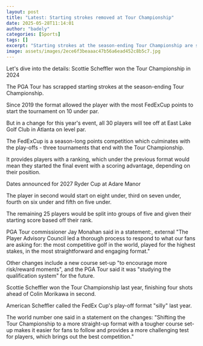 ```yaml
---
layout: post
title: "Latest: Starting strokes removed at Tour Championship"
date: 2025-05-28T11:14:01
author: "badely"
categories: [Sports]
tags: []
excerpt: "Starting strokes at the season-ending Tour Championship are scrapped by the PGA Tour."
image: assets/images/2ece6f3beaaac47b56a6ead452c8b5c7.jpg
---
```


Let's dive into the details: Scottie Scheffler won the Tour Championship in 2024

The PGA Tour has scrapped starting strokes at the season-ending Tour Championship.

Since 2019 the format allowed the player with the most FedExCup points to start the tournament on 10 under par.

But in a change for this year's event, all 30 players will tee off at East Lake Golf Club in Atlanta on level par.

The FedExCup is a season-long points competition which culminates with the play-offs - three tournaments that end with the Tour Championship.

It provides players with a ranking, which under the previous format would mean they started the final event with a scoring advantage, depending on their position.

Dates announced for 2027 Ryder Cup at Adare Manor

The player in second would start on eight under, third on seven under, fourth on six under and fifth on five under.

The remaining 25 players would be split into groups of five and given their starting score based off their rank.

PGA Tour commissioner Jay Monahan said in a statement:, external "The Player Advisory Council led a thorough process to respond to what our fans are asking for: the most competitive golf in the world, played for the highest stakes, in the most straightforward and engaging format."

Other changes include a new course set-up "to encourage more risk/reward moments", and the PGA Tour said it was "studying the qualification system" for the future.

Scottie Scheffler won the Tour Championship last year, finishing four shots ahead of Colin Morikawa in second.

American Scheffler called the FedEx Cup's play-off format "silly" last year.

The world number one said in a statement on the changes: "Shifting the Tour Championship to a more straight-up format with a tougher course set-up makes it easier for fans to follow and provides a more challenging test for players, which brings out the best competition."

